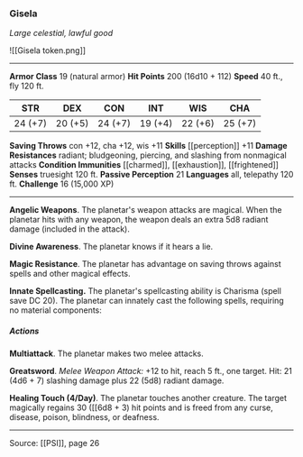 ### Gisela
_Large celestial, lawful good_

![[Gisela token.png]]




---

**Armor Class** 19 (natural armor)
**Hit Points** 200 (16d10 + 112)
**Speed** 40 ft., fly 120 ft.

| STR     | DEX     | CON     | INT     | WIS     | CHA     |
|---------|---------|---------|---------|---------|---------|
| 24 (+7) | 20 (+5) | 24 (+7) | 19 (+4) | 22 (+6) | 25 (+7) |

**Saving Throws** con +12, cha +12, wis +11
**Skills** [[perception]] +11
**Damage Resistances** radiant; bludgeoning, piercing, and slashing from nonmagical attacks
**Condition Immunities** [[charmed]], [[exhaustion]], [[frightened]]
**Senses** truesight 120 ft.
**Passive Perception** 21
**Languages** all, telepathy 120 ft.
**Challenge** 16 (15,000 XP)

---

**Angelic Weapons**. The planetar's weapon attacks are magical. When the planetar hits with any weapon, the weapon deals an extra 5d8 radiant damage (included in the attack).

**Divine Awareness**. The planetar knows if it hears a lie.

**Magic Resistance**. The planetar has advantage on saving throws against spells and other magical effects.

**Innate Spellcasting.** The planetar's spellcasting ability is Charisma (spell save DC 20). The planetar can innately cast the following spells, requiring no material components:

##### Actions
**Multiattack**. The planetar makes two melee attacks.

**Greatsword**. _Melee Weapon Attack:_ +12 to hit, reach 5 ft., one target. Hit: 21 (4d6 + 7) slashing damage plus 22 (5d8) radiant damage.

**Healing Touch (4/Day)**. The planetar touches another creature. The target magically regains 30 ([[6d8 + 3) hit points and is freed from any curse, disease, poison, blindness, or deafness.


---

Source: [[PSI]], page 26